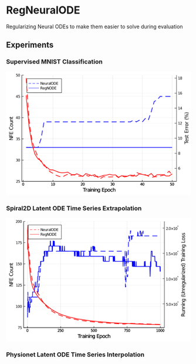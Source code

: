 # RegNeuralODE

Regularizing Neural ODEs to make them easier to solve during evaluation

## Experiments

### Supervised MNIST Classification

![MNIST Classification Experiment](notebooks/mnist_classification.png)

### Spiral2D Latent ODE Time Series Extrapolation

![Spiral 2D Time Series Extrapolation](notebooks/latent_ode_extrapolation.png)

### Physionet Latent ODE Time Series Interpolation
